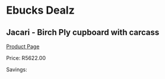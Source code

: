 
# Ebucks Dealz
## Jacari - Birch Ply cupboard with carcass
[Product Page](https://www.ebucks.com/web/shop/productSelected.do?prodId=960181502&catId=1130195724)

Price: R5622.00

Savings: 


	